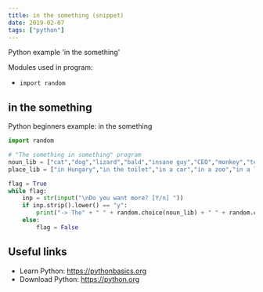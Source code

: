 ```yaml
---
title: in the something (snippet)
date: 2019-02-07
tags: ["python"]
---
```

Python example 'in the something'


Modules used in program: 
* `import random`

## in the something

Python beginners example: in the something

```python
import random

# "The something in something" program
noun_lib = ["cat","dog","lizard","bald","insane guy","CEO","monkey","teacher","ballerina","old man","nerd","lion","alien","elephant"]
place_lib = ["in Hungary","in the toilet","in a car","in a zoo","in a lions cave","in a park","in Norway","in Rio","on Mars","on a tree","on the roof of Burj-Khalifa"]

flag = True
while flag:
    inp = str(input("\nDo you want more? [Y/n] "))
    if inp.strip().lower() == "y":
        print("-> The" + " " + random.choice(noun_lib) + " " + random.choice(place_lib) + ".")
    else:
        flag = False


```

## Useful links

- Learn Python: https://pythonbasics.org
- Download Python: https://python.org
